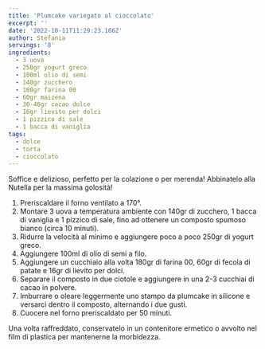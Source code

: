 ```yaml
---
title: 'Plumcake variegato al cioccolato'
excerpt: ''
date: '2022-10-11T11:29:23.166Z'
author: Stefania
servings: '8'
ingredients:
  - 3 uova
  - 250gr yogurt greco
  - 100ml olio di semi
  - 140gr zucchero
  - 180gr farina 00
  - 60gr maizena
  - 30-40gr cacao dolce
  - 16gr lievito per dolci
  - 1 pizzico di sale
  - 1 bacca di vaniglia
tags:
  - dolce
  - torta
  - cioccolato
---
```


Soffice e delizioso, perfetto per la colazione o per merenda! Abbinatelo alla Nutella per la massima golosità!

1. Preriscaldare il forno ventilato a 170°.
2. Montare 3 uova a temperatura ambiente con 140gr di zucchero, 1 bacca di vaniglia e 1 pizzico di sale, fino ad ottenere un composto spumoso bianco (circa 10 minuti).
3. Ridurre la velocità al minimo e aggiungere poco a poco 250gr di yogurt greco.
4. Aggiungere 100ml di olio di semi a filo.
5. Aggiungere un cucchiaio alla volta 180gr di farina 00, 60gr di fecola di patate e 16gr di lievito per dolci.
6. Separare il composto in due ciotole e aggiungere in una 2-3 cucchiai di cacao in polvere.
7. Imburrare o oleare leggermente uno stampo da plumcake in silicone e versarci dentro il composto, alternando i due gusti.
8. Cuocere nel forno preriscaldato per 50 minuti.

Una volta raffreddato, conservatelo in un contenitore ermetico o avvolto nel film di plastica per mantenerne la morbidezza.
